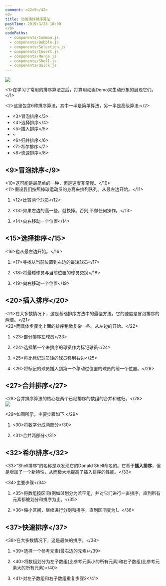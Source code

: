 ```yaml
---
comment: <42>5</42>
<0>
title: 动画演绎排序算法
postTime: 2019/3/28 10:00
</0>
codePaths:
  - components/Common.js
  - components/Bubble.js
  - components/Selection.js
  - components/Insert.js
  - components/Merge.js
  - components/Shell.js
  - components/Quick.js
---
```


![](https://terry-su.github.io/BlogCDN/images/simpson-evolution.jpg)    

<1>在学习了常用的排序算法之后，打算用动画Demo来生动形象的展现它们。</1>

<2>这里包含6种排序算法，其中一半是简单算法，另一半是高级算法:</2>
* <3>冒泡排序</3>
* <4>选择排序</4>
* <5>插入排序</5>
* ~
* <6>归并排序</6>
* <7>希尔排序</7>
* <8>快速排序</8>



## <9>冒泡排序</9>
<10>这可能是最简单的一种，但是速度非常慢。</10>  
<11>假设我们按照棒球运动员的身高来排列队列。从最左边开始。</11>

1. <12>比较两个球员</12> 

2. <13>如果左边的高一些，就换掉。否则,不做任何操作。</13>

3. <14>向右移动一个位置</14>

<Bubble />


## <15>选择排序</15>
<16>也从最左边开始。</16>

1. <17>寻找从当前位置到右边的最矮球员</17>

2. <18>将最矮球员与当前位置的球员交换</18>

3. <19>向右移动一个位置</19>


<Selection />


## <20>插入排序</20>
<21>在大多数情况下，这是基础排序方法中的最佳方法。它的速度是冒泡排序的两倍。</21>  
<22>而具体步骤比上面的排序稍微复杂一些。从左边的开始。</22>

1. <23>部分排序左球员</23>

2. <24>选择第一个未排序的球员作为标记球员</24>

3. <25>将比标记球员矮的球员移到右边</25>

4. <26>将标记的球员插入到第一个移动过位置的球员的前一个位置。</26>

<Insert />





## <27>合并排序</27>
<28>合并排序算法的核心是两个已经排序的数组的合并和递归。</28>  
![](https://upload.wikimedia.org/wikipedia/commons/thumb/e/e6/Merge_sort_algorithm_diagram.svg/800px-Merge_sort_algorithm_diagram.svg.png)

<29>如图所示，主要步骤如下:</29>

1. <30>将数字分成两部分</30>

2. <31>合并两部分</31>

<Merge />

## <32>希尔排序</32>
<33>“Shell排序”的名称是以发现它的Donald Shell命名的。它基于**插入排序**，但是增加了一个新特性，从而极大地提高了插入排序的性能。</33>  

<34>主要步骤</34>

1. <35>将数组按区间(例如3)划分为若干组，并对它们进行一直排序，直到所有元素都被划分和排序为止。</35>

2. <36>缩小区间，继续进行分割和排序，直到区间变为1。</36>

<Shell />



## <37>快速排序</37>
<38>在大多数情况下，这是最快的排序。</38>

1. <39>选择一个参考元素(最右边的元素)</39>

2. <40>将数组划分为左子数组(比参考元素小的所有元素)和右子数组(比参考元素大的所有元素)</40>

3. <41>对左子数组和右子数组重复步骤2</41>
